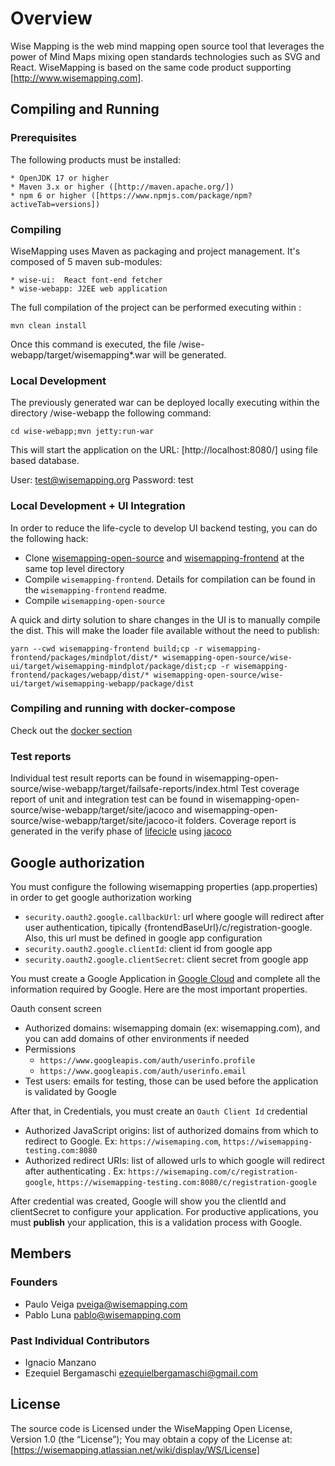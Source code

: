 # Overview

Wise Mapping is the web mind mapping open source tool that leverages the power of Mind Maps mixing open standards technologies such as SVG and React.
WiseMapping is based on the same code product supporting [http://www.wisemapping.com]. 

## Compiling and Running

### Prerequisites

The following products must be installed:

    * OpenJDK 17 or higher
    * Maven 3.x or higher ([http://maven.apache.org/])
    * npm 6 or higher ([https://www.npmjs.com/package/npm?activeTab=versions])

### Compiling

WiseMapping uses Maven as packaging and project management. It's composed of 5 maven sub-modules:

    * wise-ui:  React font-end fetcher
    * wise-webapp: J2EE web application 

The full compilation of the project can be performed executing within <project-dir>:

`mvn clean install`

Once this command is executed, the file <project-dir>/wise-webapp/target/wisemapping*.war will be generated.

### Local Development
The previously generated war can be deployed locally executing within the directory <project-dir>/wise-webapp the following command:

`cd wise-webapp;mvn jetty:run-war`

This will start the application on the URL: [http://localhost:8080/] using file based database.

User: test@wisemapping.org
Password: test

### Local Development + UI Integration

In order to reduce the life-cycle to develop UI backend testing, you can do the following hack:

* Clone [wisemapping-open-source](https://bitbucket.org/wisemapping/wisemapping-open-source/) and [wisemapping-frontend](https://bitbucket.org/wisemapping/wisemapping-frontend/) at the same top level directory
* Compile `wisemapping-frontend`. Details for compilation can be found in the `wisemapping-frontend` readme.
* Compile `wisemapping-open-source`

A quick and dirty solution to share changes in the UI is to manually compile the dist. This will make the loader file available without the need to publish:

`yarn --cwd wisemapping-frontend build;cp -r wisemapping-frontend/packages/mindplot/dist/* wisemapping-open-source/wise-ui/target/wisemapping-mindplot/package/dist;cp -r wisemapping-frontend/packages/webapp/dist/* wisemapping-open-source/wise-ui/target/wisemapping-webapp/package/dist`


### Compiling and running with docker-compose

Check out the [docker section](./docker/README.)

### Test reports

Individual test result reports can be found in wisemapping-open-source/wise-webapp/target/failsafe-reports/index.html
Test coverage report of unit and integration test can be found in wisemapping-open-source/wise-webapp/target/site/jacoco and wisemapping-open-source/wise-webapp/target/site/jacoco-it folders. Coverage report is generated in the verify phase of [lifecicle](https://maven.apache.org/guides/introduction/introduction-to-the-lifecycle.html#introduction-to-the-build-lifecyclea) using [jacoco](https://www.jacoco.org/jacoco/trunk/doc/maven.html)


## Google authorization

You must configure the following wisemapping properties (app.properties) in order to get google authorization working
   * `security.oauth2.google.callbackUrl`: url where google will redirect after user authentication, tipically {frontendBaseUrl}/c/registration-google. Also, this url must be defined in google app configuration
   * `security.oauth2.google.clientId`: client id from google app
   * `security.oauth2.google.clientSecret`: client secret from google app

You must create a Google Application in [Google Cloud](https://console.cloud.google.com) and complete all the information required by Google. Here are the most important properties.

Oauth consent screen
   * Authorized domains: wisemapping domain (ex: wisemapping.com), and you can add domains of other environments if needed
   * Permissions
      * `https://www.googleapis.com/auth/userinfo.profile`
      * `https://www.googleapis.com/auth/userinfo.email`
   * Test users: emails for testing, those can be used before the application is validated by Google
  
After that, in Credentials, you must create an `Oauth Client Id` credential
   * Authorized JavaScript origins: list of authorized domains from which to redirect to Google. Ex: `https://wisemaping.com`, `https://wisemapping-testing.com:8080` 
   * Authorized redirect URIs: list of allowed urls to which google will redirect after authenticating . Ex: `https://wisemaping.com/c/registration-google`, `https://wisemapping-testing.com:8080/c/registration-google`

After credential was created, Google will show you the clientId and clientSecret to configure your application. For productive applications, you must **publish** your application, this is a validation process with Google.

## Members

### Founders

   * Paulo Veiga <pveiga@wisemapping.com>
   * Pablo Luna <pablo@wisemapping.com>

### Past Individual Contributors

   * Ignacio Manzano  
   * Ezequiel Bergamaschi <ezequielbergamaschi@gmail.com>
   
## License

The source code is Licensed under the WiseMapping Open License, Version 1.0 (the “License”);
You may obtain a copy of the License at: [https://wisemapping.atlassian.net/wiki/display/WS/License]

